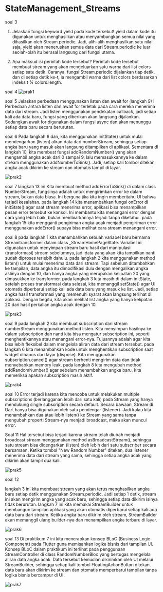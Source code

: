 # StateManagement_Streams

soal 3
1. Jelaskan fungsi keyword yield pada kode tersebut!
yield dalam kode itu digunakan untuk menghasilkan atau menyambungkan semua nilai yang dihasilkan oleh Stream.periodic. Jadi, alih-alih menghasilkan satu nilai saja, yield akan meneruskan semua data dari Stream.periodic ke luar seolah-olah itu berasal langsung dari fungsi utama.

2. Apa maksud isi perintah kode tersebut?
Perintah kode tersebut membuat stream yang akan mengeluarkan satu warna dari list colors setiap satu detik. Caranya, fungsi Stream.periodic dijalankan tiap detik, dan di setiap detik ke-t, ia mengambil warna dari list colors berdasarkan indeks t % colors.length.

soal 4 
![prak1](./steam_riri/lib/assets/praktikum1.gif)

soal 5 
Jelaskan perbedaan menggunakan listen dan await for (langkah 9) !
Perbedaan antara listen dan await for terletak pada cara mereka menerima data dari stream. Jadi listen menggunakan pendekatan callback, jadi setiap kali ada data baru, fungsi yang diberikan akan langsung dijalankan. Sedangkan await for digunakan dalam fungsi async dan akan menunggu setiap data baru secara berurutan.

soal 6 
Pada langkah 8 dan, kita menggunakan initState() untuk mulai mendengarkan (listen) aliran data dari numberStream, sehingga setiap angka baru yang masuk akan langsung ditampilkan di aplikasi. Sementara di langkah 10, kita membuat fungsi addRandomNumber() yang akan mengambil angka acak dari 0 sampai 9, lalu memasukkannya ke dalam stream menggunakan addNumberToSink(). Jadi, setiap kali tombol ditekan, angka acak dikirim ke stream dan otomatis tampil di layar.

![prak2](./steam_riri/lib/assets/praktikum2.gif)

soal 7
langkah 13 ini Kita membuat method addErrorToSink() di dalam class NumberStream, fungsinya adalah untuk mengirimkan error ke dalam stream, bukan data biasa. Ini berguna jika kita ingin memberitahu UI bahwa terjadi kesalahan. 
pada langkah 14 kita menambahkan fungsi onError di initState() agar saat stream menerima error, aplikasi bisa menampilkan pesan error tersebut ke konsol. Ini membantu kita menangani error dengan cara yang lebih baik, bukan membiarkannya terjadi tanpa diketahui. 
pada langkah 15 kita mengganti pengiriman angka acak menjadi pengiriman error menggunakan addError() supaya bisa melihat cara stream menangani error.

soal 8 
pada langkah 1 kita menambahkan sebuah variabel baru bernama Streamtransformer dalam class _StreamHomePageState. Variabel ini digunakan untuk menyimpan stream baru hasil dari manipulasi (transformasi) stream sebelumnya, jadi data yang akan kita tampilkan nanti sudah diproses terlebih dahulu.
pada langkah 2 kita menggunakan method listen() untuk mulai menerima data dari stream. Tapi sebelum ditambahkan ke tampilan, data angka itu dimodifikasi dulu dengan mengalikan angka aslinya dengan 10, dan hanya angka yang merupakan kelipatan 20 yang dimasukkan ke transformer. 
pada langkah 3 kita masih di dalam initState, setelah proses transformasi data selesai, kita memanggil setState() agar UI otomatis diperbarui setiap kali ada data baru yang masuk ke list. Jadi, setiap angka hasil transformasi yang memenuhi syarat akan langsung terlihat di aplikasi. Dengan begitu, kita akan melihat list angka yang hanya kelipatan 20 dari hasil perkalian angka acak dengan 10.

![prak3](./steam_riri/lib/assets/praktikum3.gif)

soal 9 
pada langkah 2 kita membuat subscription dari stream numberStream menggunakan method listen. Kita menyimpan hasilnya ke dalam subscription dan nanti kita bisa mengatur subscription ini, seperti menghentikannya atau menangani error-nya. Tujuannya adalah agar kita bisa lebih fleksibel dalam mengelola aliran data dari stream tersebut.
pada langkah 6 kita menambahkan kode untuk menghentikan subscription saat widget dihapus dari layar (dispose). Kita menggunakan subscription.cancel() agar stream berhenti mengirim data dan tidak menyebabkan memory leak. 
pada langkah 8 kita mengubah method addRandomNumber() agar sebelum menambahkan angka baru, kita memeriksa apakah subscription masih aktif.

![prak4](./steam_riri/lib/assets/praktikum4.gif)

soal 10 
Error terjadi karena kita mencoba untuk melakukan multiple subscriptions (berlangganan lebih dari satu kali) pada Stream yang hanya mendukung single subscription secara default. Secara bawaan, Stream di Dart hanya bisa digunakan oleh satu pendengar (listener). Jadi kalau kita menambahkan dua atau lebih listen() ke Stream yang sama tanpa mengubah properti Stream-nya menjadi broadcast, maka akan muncul error.

Soal 11
Hal tersebut bisa terjadi karena stream telah diubah menjadi broadcast stream menggunakan method asBroadcastStream(), sehingga satu stream bisa didengarkan (listen) oleh lebih dari satu subscriber secara bersamaan. Ketika tombol "New Random Number" ditekan, dua listener menerima data dari stream yang sama, sehingga setiap angka acak yang dikirim akan tampil dua kali.

![prak5](./steam_riri/lib/assets/praktikum5.gif)

soal 12 

langkah 3 ini kita membuat stream yang akan terus menghasilkan angka baru setiap detik menggunakan Stream.periodic. Jadi setiap 1 detik, stream ini akan mengirim angka yang acak baru, sehingga setiap data dikirim isinya tidak berurutan.
langkah 7 ini kita memakai StreamBuilder untuk membangun tampilan aplikasi yang akan otomatis diperbarui setiap kali ada data baru dari stream. Ketika angka baru dikirim oleh stream, StreamBuilder akan memanggil ulang builder-nya dan menampilkan angka terbaru di layar.

![prak6](./streambuilder_riri/lib/assets/praktikum6.gif)

soal 13 
Di praktikum 7 ini kita menerapkan konsep BLoC (Business Logic Component) pada Flutter guna memisahkan logika bisnis dari tampilan UI. Konsep BLoC dalam praktikum ini terlihat pada penggunaan StreamController di class RandomNumberBloc yang bertugas mengelola aliran data angka acak. Data tersebut kemudian dikirimkan oleh UI melalui StreamBuilder, sehingga setiap kali tombol FloatingActionButton ditekan, data baru akan dikirim ke stream dan otomatis memperbarui tampilan tanpa logika bisnis bercampur di UI.

![prak7](./bloc_random_riri/lib/assets/praktikum7.gif)